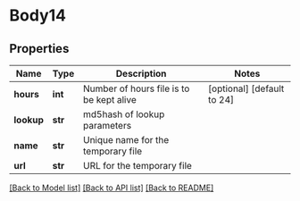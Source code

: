 # Body14

## Properties
Name | Type | Description | Notes
------------ | ------------- | ------------- | -------------
**hours** | **int** | Number of hours file is to be kept alive | [optional] [default to 24]
**lookup** | **str** | md5hash of lookup parameters | 
**name** | **str** | Unique name for the temporary file | 
**url** | **str** | URL for the temporary file | 

[[Back to Model list]](../README.md#documentation-for-models) [[Back to API list]](../README.md#documentation-for-api-endpoints) [[Back to README]](../README.md)

